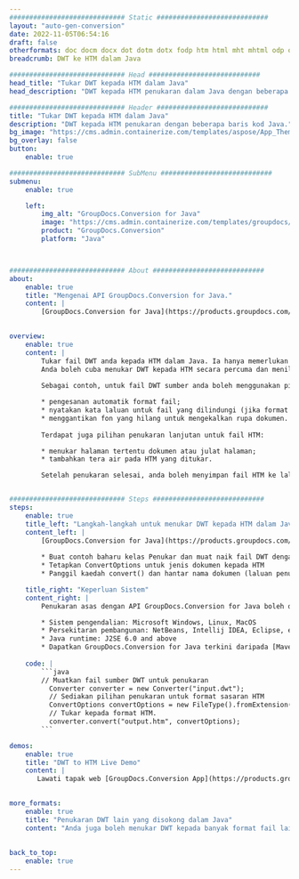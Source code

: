 ```yaml
---
############################# Static ############################
layout: "auto-gen-conversion"
date: 2022-11-05T06:54:16
draft: false
otherformats: doc docm docx dot dotm dotx fodp htm html mht mhtml odp odt otp pot potm potx pps ppsm ppsx ppt pptm pptx rtf
breadcrumb: DWT ke HTM dalam Java

############################# Head ############################
head_title: "Tukar DWT kepada HTM dalam Java"
head_description: "DWT kepada HTM penukaran dalam Java dengan beberapa baris kod. Tukar lebih 160 format fail menggunakan API penukaran dokumen GroupDocs untuk Java"

############################# Header ############################
title: "Tukar DWT kepada HTM dalam Java"
description: "DWT kepada HTM penukaran dengan beberapa baris kod Java."
bg_image: "https://cms.admin.containerize.com/templates/aspose/App_Themes/V3/images/bg/header1.png"
bg_overlay: false
button:
    enable: true

############################# SubMenu ############################
submenu:
    enable: true

    left:
        img_alt: "GroupDocs.Conversion for Java"
        image: "https://cms.admin.containerize.com/templates/groupdocs/images/product-logos/90x90-noborder/groupdocs-conversion-java.png"
        product: "GroupDocs.Conversion"
        platform: "Java"



############################# About ############################
about:
    enable: true
    title: "Mengenai API GroupDocs.Conversion for Java."
    content: |
        [GroupDocs.Conversion for Java](https://products.groupdocs.com/conversion/java/) ialah API penukaran format fail lanjutan untuk menukar antara imej popular dan format dokumen seperti Microsoft Office, OpenDocument, PDF, HTML, e-mel, CAD. dan banyak lagi dengan hanya beberapa baris kod. API asli secara automatik mengesan format dokumen asal dan menawarkan banyak pilihan untuk menyesuaikan dokumen yang ditukar. Bersama-sama dengan fungsi mengekstrak maklumat daripada dokumen, ia juga menyokong caching hasil penukaran ke cakera tempatan secara lalai. Walau bagaimanapun, sebarang jenis storan cache boleh disokong dengan melaksanakan antara muka yang sesuai - Amazon S3, Dropbox, Google Drive, Windows Azure, Reddis atau mana-mana yang lain.
    

overview:
    enable: true
    content: |
        Tukar fail DWT anda kepada HTM dalam Java. Ia hanya memerlukan beberapa baris kod Java pada mana-mana platform pilihan anda, seperti Windows, Linux, macOS.
        Anda boleh cuba menukar DWT kepada HTM secara percuma dan menilai kualiti hasil penukaran. Bersama-sama dengan skrip penukaran fail mudah, anda boleh mencuba pilihan yang lebih canggih untuk memuatkan fail sumber DWT dan menyimpan output HTM. 
        
        Sebagai contoh, untuk fail DWT sumber anda boleh menggunakan pilihan pemuatan berikut:

        * pengesanan automatik format fail;
        * nyatakan kata laluan untuk fail yang dilindungi (jika format fail menyokongnya);
        * menggantikan fon yang hilang untuk mengekalkan rupa dokumen.
        
        Terdapat juga pilihan penukaran lanjutan untuk fail HTM:

        * menukar halaman tertentu dokumen atau julat halaman;
        * tambahkan tera air pada HTM yang ditukar.

        Setelah penukaran selesai, anda boleh menyimpan fail HTM ke laluan fail setempat anda atau ke mana-mana storan pihak ketiga seperti FTP, Amazon S3, Google Drive, Dropbox dll. Sila ambil perhatian - untuk menukar DWT kepada HTM, anda tidak perlu memasang sebarang perisian tambahan, seperti MS Office, Open Office, Adobe Acrobat Reader dsb.


############################# Steps ############################
steps:
    enable: true
    title_left: "Langkah-langkah untuk menukar DWT kepada HTM dalam Java"
    content_left: |
        [GroupDocs.Conversion for Java](https://products.groupdocs.com/conversion/java/) membenarkan pembangun menukar fail DWT kepada HTM dengan mudah dengan beberapa baris kod.
        
        * Buat contoh baharu kelas Penukar dan muat naik fail DWT dengan laluan penuh
        * Tetapkan ConvertOptions untuk jenis dokumen kepada HTM
        * Panggil kaedah convert() dan hantar nama dokumen (laluan penuh) dan format (HTM) sebagai parameter

    title_right: "Keperluan Sistem"
    content_right: |
        Penukaran asas dengan API GroupDocs.Conversion for Java boleh dilakukan dengan hanya beberapa baris kod. API kami disokong pada semua platform dan sistem pengendalian utama. Sebelum melaksanakan kod di bawah, pastikan anda mempunyai prasyarat berikut dipasang pada sistem anda.

        * Sistem pengendalian: Microsoft Windows, Linux, MacOS
        * Persekitaran pembangunan: NetBeans, Intellij IDEA, Eclipse, etc.
        * Java runtime: J2SE 6.0 and above
        * Dapatkan GroupDocs.Conversion for Java terkini daripada [Maven](https://repository.groupdocs.com/webapp/#/artifacts/browse/tree/General/repo/com/groupdocs/groupdocs-conversion)
         
    code: |
        ```java    
        // Muatkan fail sumber DWT untuk penukaran
          Converter converter = new Converter("input.dwt");
          // Sediakan pilihan penukaran untuk format sasaran HTM
          ConvertOptions convertOptions = new FileType().fromExtension("htm").getConvertOptions();
          // Tukar kepada format HTM.
          converter.convert("output.htm", convertOptions);
        ```

demos:
    enable: true
    title: "DWT to HTM Live Demo"
    content: |
       Lawati tapak web [GroupDocs.Conversion App](https://products.groupdocs.app/conversion/family) kami dan cuba DWT kepada HTM penukaran sekarang. Demo percuma mempunyai faedah berikut
          

more_formats:
    enable: true
    title: "Penukaran DWT lain yang disokong dalam Java"
    content: "Anda juga boleh menukar DWT kepada banyak format fail lain. Sila lihat senarai di bawah."
       
       
back_to_top:
    enable: true
---
```

